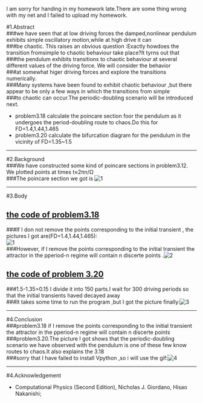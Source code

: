 I am sorry for handing in my homework late.There are some thing wrong with my net and I failed to upload my homework.   

#1.Abstract   
###we have seen that at low driving forces the damped,nonlinear pendulum exhibits simple oscillatory motion,while at high drive it can   
###be chaotic. This raises an obvious question :Exactly howdoes the transition fromsimple to chaotic behaviour take place?It tyrns out that 
###the pendulum exhibits transitions to chaotic behaviour at several different values of the driving force. We will consider the behavior   
###at somewhat higer driving forces and explore the transitions numerically.    
###Many systems have been found to exhibit chaotic behaviour ,but there appear to be only a few ways in which the transitions from simple   
###to chaotic can occur.The periodic-doubling scenario will be introduced next.   
* problem3.18 calculate the poincare section foor the pendulum as it undergoes the period-doubling route to chaos.Do this for FD=1.4,1.44,1.465   
* problem3.20 calculate the bifurcation diagram for the pendulum in the vicinity of FD=1.35~1.5

---
#2.Background    
###We have constructed some kind of poincare sections in problem3.12. We plotted points at times t≈2πn/Ω   
###The poincare section we got is ![1](https://github.com/nasulong/computational_physics_N2014301020044/blob/master/exercise08/figure_3.12-1.png)    

---
#3.Body 

[the code of problem3.18](https://github.com/nasulong/computational_physics_N2014301020044/blob/master/exercise08/exercise08_problem3.18.py)
---
###If I don not remove the points corresponding to the initial transient , the pictures I got are(FD=1.4,1.44,1.465):   
![1](https://github.com/nasulong/computational_physics_N2014301020044/blob/master/exercise08/%E6%9C%AA%E5%91%BD%E5%90%8D.jpg)   
###However, if I remove the points corresponding to the initial transient the attractor in the pperiod-n regime will contain n discerte  points  .![2](https://github.com/nasulong/computational_physics_N2014301020044/blob/master/exercise08/300.jpg)    

[the code of problem 3.20](https://github.com/nasulong/computational_physics_N2014301020044/blob/master/exercise08/exercise08_problem3.20.py)   
---
###1.5-1.35=0.15 I divide it into 150 parts.I wait for 300 driving periods so that the initial transients haved decayed away   
###It takes some time to run the program ,but I got the picture finally:![3](https://github.com/nasulong/computational_physics_N2014301020044/blob/master/exercise08/3.20%E5%9B%BE.png)    

---
#4.Conclusion     
###problem3.18 if I remove the points corresponding to the initial transient the attractor in the pperiod-n regime will contain n discerte points    
###problem3.20.The picture I got shows that the periodic-doubling scenario we have observed with the pendulum is one of these few know routes to chaos.It also explains the 3.18   
###sorry that I have failed to install Vpython ,so i will use the gif:![4](https://github.com/nasulong/computational_physics_N2014301020044/blob/master/exercise08/%E5%8D%95%E6%91%86.gif)    

---
#4.Acknowledgement  
* Computational Physics (Second Edition), Nicholas J. Giordano, Hisao Nakanishi;
